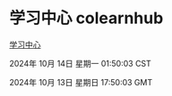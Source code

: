 # 学习中心 colearnhub
[学习中心](http://:56308/colearnhub/)

2024年 10月 14日 星期一 01:50:03 CST

2024年 10月 13日 星期日 17:50:03 GMT
